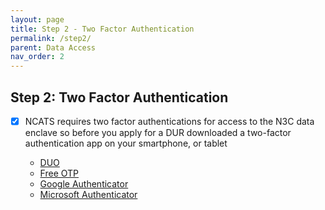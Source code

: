```yaml
---
layout: page
title: Step 2 - Two Factor Authentication
permalink: /step2/
parent: Data Access
nav_order: 2
---
```


## Step 2: Two Factor Authentication

- [x] NCATS requires two factor authentications for access to the N3C data enclave so before you apply for a DUR downloaded a two-factor authentication app on your smartphone, or tablet


  * [DUO](https://duo.com/)
  * [Free OTP](https://apps.apple.com/us/app/freeotp-authenticator/id872559395)
  * [Google Authenticator](https://support.google.com/accounts/answer/1066447?co=GENIE.Platform=iOS&hl=en)
  * [Microsoft Authenticator](https://play.google.com/store/apps/details?id=com.azure.authenticator&hl=en_US)
